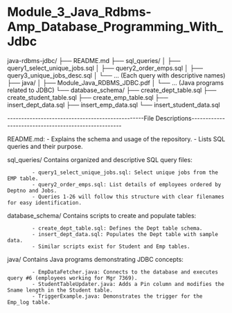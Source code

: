 # Module_3_Java_Rdbms-Amp_Database_Programming_With_Jdbc
java-rdbms-jdbc/
├── README.md
    ├── sql_queries/
    │   ├── query1_select_unique_jobs.sql
    │   ├── query2_order_emps.sql
    │   ├── query3_unique_jobs_desc.sql
    │   └── ... (Each query with descriptive names)
├── java/
    │   ├── Module_Java_RDBMS_JDBC.pdf
    │   └── ... (Java programs related to JDBC)
└── database_schema/
    ├── create_dept_table.sql
    ├── create_student_table.sql
    ├── create_emp_table.sql
    ├── insert_dept_data.sql
    ├── insert_emp_data.sql
    └── insert_student_data.sql

-------------------------------------------------File Descriptions-----------------------------------------------------


README.md: 
            - Explains the schema and usage of the repository.
            - Lists SQL queries and their purpose.

sql_queries/
Contains organized and descriptive SQL query files:

            - query1_select_unique_jobs.sql: Select unique jobs from the EMP table.
            - query2_order_emps.sql: List details of employees ordered by Deptno and Jobs.
            - Queries 1-26 will follow this structure with clear filenames for easy identification.

database_schema/
Contains scripts to create and populate tables:

            - create_dept_table.sql: Defines the Dept table schema.
            - insert_dept_data.sql: Populates the Dept table with sample data.
            - Similar scripts exist for Student and Emp tables.

java/
Contains Java programs demonstrating JDBC concepts:

            - EmpDataFetcher.java: Connects to the database and executes query #6 (employees working for Mgr 7369).
            - StudentTableUpdater.java: Adds a Pin column and modifies the Sname length in the Student table.
            - TriggerExample.java: Demonstrates the trigger for the Emp_log table.
